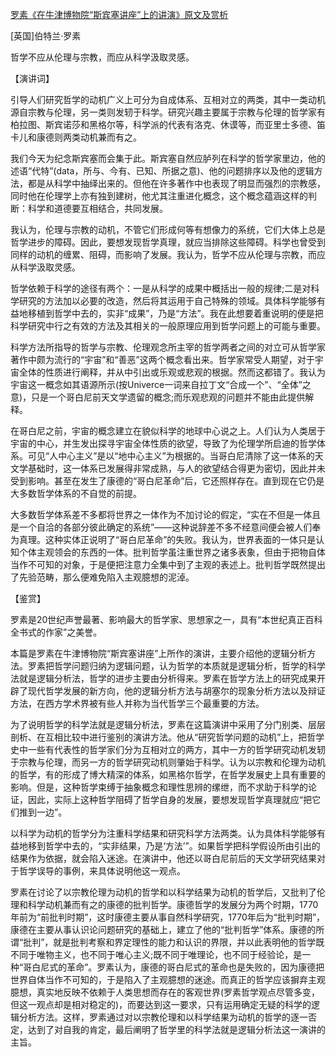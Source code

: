 [罗素《在牛津博物院“斯宾塞讲座”上的讲演》原文及赏析](https://www.vrrw.net/wx/14671.html)

[英国]伯特兰·罗素

哲学不应从伦理与宗教，而应从科学汲取灵感。

【演讲词】

引导人们研究哲学的动机广义上可分为自成体系、互相对立的两类，其中一类动机源自宗教与伦理，另一类则发轫于科学。研究兴趣主要属于宗教与伦理的哲学家有柏拉图、斯宾诺莎和黑格尔等，科学派的代表有洛克、休谟等，而亚里士多德、笛卡儿和康德则两类动机兼而有之。

我们今天为纪念斯宾塞而会集于此。斯宾塞自然应胪列在科学的哲学家里边，他的述语“代特”(data，所与、今有、已知、所据之意)、他的问题排序以及他的逻辑方法，都是从科学中抽绎出来的。但他在许多著作中也表现了明显而强烈的宗教感，同时他在伦理学上亦有独到建树，他尤其注重进化概念，这个概念蕴涵这样的判断：科学和道德要互相结合，共同发展。

我认为，伦理与宗教的动机，不管它们形成何等有想像力的系统，它们大体上总是哲学进步的障碍。因此，要想发现哲学真理，就应当排除这些障碍。科学也曾受到同样的动机的缠累、阻碍，而影响了发展。我认为，哲学不应从伦理与宗教，而应从科学汲取灵感。

哲学依赖于科学的途径有两个：一是从科学的成果中概括出一般的规律;二是对科学研究的方法加以必要的改造，然后将其运用于自己特殊的领域。具体科学能够有益地移植到哲学中去的，实非“成果”，乃是“方法”。我在此想要着重说明的便是把科学研究中行之有效的方法及其相关的一般原理应用到哲学问题上的可能与重要。

科学方法所指导的哲学与宗教、伦理观念所主宰的哲学两者之间的对立可从哲学家著作中颇为流行的“宇宙”和“善恶”这两个概念看出来。哲学家常受人期望，对于宇宙全体的性质进行阐释，并从中引出或乐观或悲观的根据。然而这都错了。我认为宇宙这一概念如其语源所示(按Univerce一词来自拉丁文“合成一个”、“全体”之意)，只是一个哥白尼前天文学遗留的概念;而乐观悲观的问题并不能由此提供解释。

在哥白尼之前，宇宙的概念建立在貌似科学的地球中心说之上。人们认为人类居于宇宙的中心，并生发出探寻宇宙全体性质的欲望，导致了为伦理学所启迪的哲学体系。可见“人中心主义”是以“地中心主义”为根据的。当哥白尼清除了这一体系的天文学基础时，这一体系已发展得非常成熟，与人的欲望结合得更为密切，因此并未受到影响。甚至在发生了康德的“哥白尼革命”后，它还照样存在。直到现在它仍是大多数哲学体系的不自觉的前提。

大多数哲学体系差不多都将世界之一体作为不加讨论的假定，“实在不但是一体且是一个自洽的各部分彼此确定的系统”——这种说辞差不多不经意间便会被人们奉为真理。这种实体正说明了“哥白尼革命”的失败。我认为，世界表面的一体只是认知个体主观领会的东西的一体。批判哲学虽注重世界之诸多表象，但由于把物自体当作不可知的对象，于是便把注意力全集中到了主观的表述上。批判哲学既然提出了先验范畴，那么便难免陷入主观臆想的泥淖。



【鉴赏】

罗素是20世纪声誉最著、影响最大的哲学家、思想家之一，具有“本世纪真正百科全书式的作家”之美誉。

本篇是罗素在牛津博物院“斯宾塞讲座”上所作的演讲，主要介绍他的逻辑分析方法。罗素把哲学问题归纳为逻辑问题，认为哲学的本质就是逻辑分析，哲学的科学法就是逻辑分析法，哲学的进步主要由分析得来。罗素在哲学方法上的研究成果开辟了现代哲学发展的新方向，他的逻辑分析方法与胡塞尔的现象分析方法以及辩证方法，在西方学术界被有些人并称为当代哲学三个最重要的方法。

为了说明哲学的科学法就是逻辑分析法，罗素在这篇演讲中采用了分门别类、层层剖析、在互相比较中进行鉴别的演讲方法。他从“研究哲学问题的动机”上，把哲学史中一些有代表性的哲学家们分为互相对立的两方，其中一方的哲学研究动机发轫于宗教与伦理，而另一方的哲学研究动机则肇始于科学。认为以宗教和伦理为动机的哲学，有的形成了博大精深的体系，如黑格尔哲学，在哲学发展史上具有重要的影响。但是，这种哲学束缚于抽象概念和理性思辨的缧绁，而不求助于科学的论证，因此，实际上这种哲学阻碍了哲学自身的发展，要想发现哲学真理就应“把它们推到一边”。

以科学为动机的哲学分为注重科学结果和研究科学方法两类。认为具体科学能够有益地移到哲学中去的，“实非结果，乃是‘方法’”。如果哲学把科学假设所由引出的结果作为依据，就会陷入迷途。在演讲中，他还以哥白尼前后的天文学研究结果对于哲学误导的事例，来具体说明他这一观点。

罗素在讨论了以宗教伦理为动机的哲学和以科学结果为动机的哲学后，又批判了伦理和科学动机兼而有之的康德的批判哲学。康德哲学的发展分为两个时期，1770年前为“前批判时期”，这时康德主要从事自然科学研究，1770年后为“批判时期”，康德在主要从事认识论问题研究的基础上，建立了他的“批判哲学”体系。康德的所谓“批判”，就是批判考察和界定理性的能力和认识的界限，并以此表明他的哲学既不同于唯物主义，也不同于唯心主义;既不同于唯理论，也不同于经验论，是一种“哥白尼式的革命”。罗素认为，康德的哥白尼式的革命也是失败的，因为康德把世界自体当作不可知的，于是陷入了主观臆想的迷途。而真正的哲学应该摒弃主观臆想，真实地反映不依赖于人类思想而存在的客观世界(罗素哲学观点尽管多变，但这一观点却是相对稳定的)，而要达到这一要求，只有运用确定无疑的科学的逻辑分析方法。这样，罗素通过对以宗教伦理和以科学结果为动机的哲学的逐一否定，达到了对自我的肯定，最后阐明了哲学里的科学法就是逻辑分析法这一演讲的主旨。

